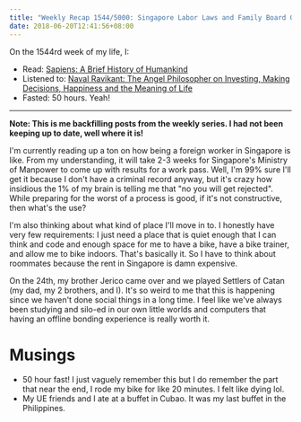 ```yaml
---
title: "Weekly Recap 1544/5000: Singapore Labor Laws and Family Board Games"
date: 2018-06-20T12:41:56+08:00
---
```


On the 1544rd week of my life, I:

- Read: [Sapiens: A Brief History of Humankind](https://www.amazon.com/Sapiens-Humankind-Yuval-Noah-Harari/dp/0062316095)
- Listened to: [Naval Ravikant: The Angel Philosopher on Investing, Making Decisions, Happiness and the Meaning of Life](https://fs.blog/naval-ravikant/)
- Fasted: 50 hours. Yeah!

---

**Note: This is me backfilling posts from the weekly series. I had not been keeping up to date, well where it is!**

I'm currently reading up a ton on how being a foreign worker in Singapore is like. From my understanding, it will take 2-3 weeks for Singapore's Ministry of Manpower to come up with results for a work pass. Well, I'm 99% sure I'll get it because I don't have a criminal record anyway, but it's crazy how insidious the 1% of my brain is telling me that "no you will get rejected". While preparing for the worst of a process is good, if it's not constructive, then what's the use?

I'm also thinking about what kind of place I'll move in to. I honestly have very few requirements: I just need a place that is quiet enough that I can think and code and enough space for me to have a bike, have a bike trainer, and allow me to bike indoors. That's basically it. So I have to think about roommates because the rent in Singapore is damn expensive.

On the 24th, my brother Jerico came over and we played Settlers of Catan (my dad, my 2 brothers, and I). It's so weird to me that this is happening since we haven't done social things in a long time. I feel like we've always been studying and silo-ed in our own little worlds and computers that having an offline bonding experience is really worth it.

# Musings

- 50 hour fast! I just vaguely remember this but I do remember the part that near the end, I rode my bike for like 20 minutes. I felt like dying lol.
- My UE friends and I ate at a buffet in Cubao. It was my last buffet in the Philippines.
